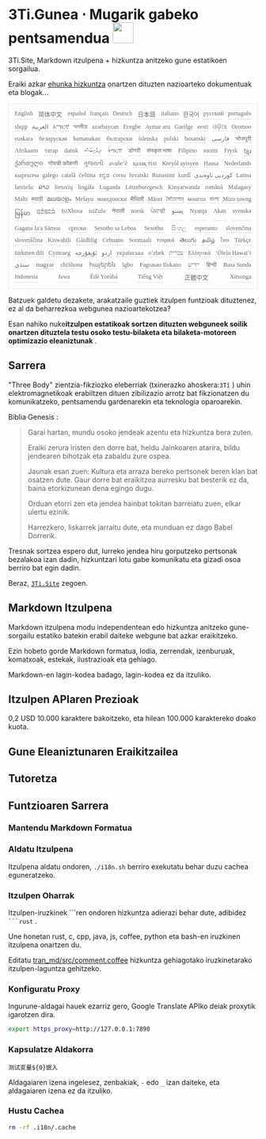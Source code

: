 <h1 style="justify-content:space-between">3Ti.Gunea ⋅ Mugarik gabeko pentsamendua <img src="//i-01.eu.org/3Ti/logo.svg" style="user-select:none;margin-top:-1px;width:42px"></h1>

3Ti.Site, Markdown itzulpena + hizkuntza anitzeko gune estatikoen sorgailua.

Eraiki azkar [ehunka hizkuntza](https://github.com/i18n-site/node/blob/main/lang/src/index.js) onartzen dituzten nazioarteko dokumentuak eta blogak...

<pre class="langli" style="display:flex;flex-wrap:wrap;background:transparent;border:1px solid #eee;font-size:12px;box-shadow:0 0 3px inset #eee;padding:12px 5px 4px 12px;justify-content:space-between;"><style>pre.langli i{font-weight:300;font-family:s;margin-right:7px;margin-bottom:8px;font-style:normal;color:#666;border-bottom:1px dashed #ccc;}</style><i>English</i><i> 简体中文 </i><i>español</i><i>français</i><i>Deutsch</i><i> 日本語 </i><i>italiano</i><i>한국어</i><i>русский</i><i>português</i><i>shqip</i><i>‫العربية‬</i><i>አማርኛ</i><i>অসমীয়া</i><i>azərbaycan</i><i>Eʋegbe</i><i>Aymar aru</i><i>Gaeilge</i><i>eesti</i><i>ଓଡ଼ିଆ</i><i>Oromoo</i><i>euskara</i><i>беларуская</i><i>bamanakan</i><i>български</i><i>íslenska</i><i>polski</i><i>bosanski</i><i>‫فارسی‬</i><i>भोजपुरी</i><i>Afrikaans</i><i>татар</i><i>dansk</i><i>‫ދިވެހިބަސް‬</i><i>ትግርኛ</i><i>डोगरी</i><i>संस्कृत भाषा</i><i>Filipino</i><i>suomi</i><i>Frysk</i><i>ខ្មែរ</i><i>ქართული</i><i>गोंयची कोंकणी</i><i>ગુજરાતી</i><i>avañe’ẽ</i><i>қазақ тілі</i><i>Kreyòl ayisyen</i><i>Hausa</i><i>Nederlands</i><i>кыргызча</i><i>galego</i><i>català</i><i>čeština</i><i>ಕನ್ನಡ</i><i>corsu</i><i>hrvatski</i><i>Runasimi</i><i>kurdî</i><i>‫کوردیی ناوەندی‬</i><i>Latina</i><i>latviešu</i><i>ລາວ</i><i>lietuvių</i><i>lingála</i><i>Luganda</i><i>Lëtzebuergesch</i><i>Kinyarwanda</i><i>română</i><i>Malagasy</i><i>Malti</i><i>मराठी</i><i>മലയാളം</i><i>Melayu</i><i>македонски</i><i>मैथिली</i><i>Māori</i><i>মৈতৈলোন্</i><i>монгол</i><i>বাংলা</i><i>Mizo ṭawng</i><i>မြန်မာ</i><i>𞄀𞄄𞄰𞄩𞄍𞄜𞄰</i><i>IsiXhosa</i><i>isiZulu</i><i>नेपाली</i><i>norsk</i><i>ਪੰਜਾਬੀ</i><i>‫پښتو‬</i><i>Nyanja</i><i>Akan</i><i>svenska</i><i>Gagana fa'a Sāmoa</i><i>српски</i><i>Sesotho sa Leboa</i><i>Sesotho</i><i>සිංහල</i><i>esperanto</i><i>slovenčina</i><i>slovenščina</i><i>Kiswahili</i><i>Gàidhlig</i><i>Cebuano</i><i>Soomaali</i><i>тоҷикӣ</i><i>తెలుగు</i><i>தமிழ்</i><i>ไทย</i><i>Türkçe</i><i>türkmen dili</i><i>Cymraeg</i><i>‫ئۇيغۇرچە‬</i><i>‫اردو‬</i><i>українська</i><i>o‘zbek</i><i>‫עברית‬</i><i>Ελληνικά</i><i>ʻŌlelo Hawaiʻi</i><i>‫سنڌي‬</i><i>magyar</i><i>chiShona</i><i>հայերեն</i><i>Igbo</i><i>Pagsasao Ilokano</i><i>‫ייִדיש‬</i><i>हिन्दी</i><i>Basa Sunda</i><i>Indonesia</i><i>Jawa</i><i>Èdè Yorùbá</i><i>Tiếng Việt</i><i> 正體中文 </i><i>Xitsonga</i></pre>

Batzuek galdetu dezakete, arakatzaile guztiek itzulpen funtzioak dituztenez, ez al da beharrezkoa webgunea nazioartekotzea?

Esan nahiko nuke**itzulpen estatikoak sortzen dituzten webguneek soilik onartzen dituztela testu osoko testu-bilaketa eta bilaketa-motoreen optimizazio eleaniztunak** .

## Sarrera

&quot;Three Body&quot; zientzia-fikziozko eleberriak (txinerazko ahoskera:`3Tǐ` ) uhin elektromagnetikoak erabiltzen dituen zibilizazio arrotz bat fikzionatzen du komunikatzeko, pentsamendu gardenarekin eta teknologia oparoarekin.

Biblia·Genesis :

> Garai hartan, mundu osoko jendeak azentu eta hizkuntza bera zuten.
>
> Eraiki zerura iristen den dorre bat, heldu Jainkoaren atarira, bildu jendearen bihotzak eta zabaldu zure ospea.
>
> Jaunak esan zuen: Kultura eta arraza bereko pertsonek beren klan bat osatzen dute. Gaur dorre bat eraikitzea aurresku bat besterik ez da, baina etorkizunean dena egingo dugu.
>
> Orduan etorri zen eta jendea hainbat tokitan barreiatu zuen, elkar ulertu ezinik.
>
> Harrezkero, liskarrek jarraitu dute, eta munduan ez dago Babel Dorrerik.

Tresnak sortzea espero dut, lurreko jendea hiru gorputzeko pertsonak bezalakoa izan dadin, hizkuntzari lotu gabe komunikatu eta gizadi osoa berriro bat egin dadin.

Beraz, [`3Ti.Site`](//3Ti.Site) zegoen.

## Markdown Itzulpena

Markdown itzulpena modu independentean edo hizkuntza anitzeko gune-sorgailu estatiko batekin erabil daiteke webgune bat azkar eraikitzeko.

Ezin hobeto gorde Markdown formatua, lodia, zerrendak, izenburuak, komatxoak, estekak, ilustrazioak eta gehiago.

Markdown-en lagin-kodea badago, lagin-kodea ez da itzuliko.

## Itzulpen APIaren Prezioak

0,2 USD 10.000 karaktere bakoitzeko, eta hilean 100.000 karaktereko doako kuota.

## Gune Eleaniztunaren Eraikitzailea

## Tutoretza

## Funtzioaren Sarrera

### Mantendu Markdown Formatua

### Aldatu Itzulpena

Itzulpena aldatu ondoren, `./i18n.sh` berriro exekutatu behar duzu cachea eguneratzeko.

### Itzulpen Oharrak

Itzulpen-iruzkinek \```ren ondoren hizkuntza adierazi behar dute, adibidez ` ```rust` .

Une honetan rust, c, cpp, java, js, coffee, python eta bash-en iruzkinen itzulpena onartzen du.

Editatu [tran_md/src/comment.coffee](https://github.com/i18n-site/node/blob/main/tran_md/src/comment.coffee) hizkuntza gehiagotako iruzkinetarako itzulpen-laguntza gehitzeko.

### Konfiguratu Proxy

Ingurune-aldagai hauek ezarriz gero, Google Translate APIko deiak proxytik igarotzen dira.

```bash
export https_proxy=http://127.0.0.1:7890
```

### Kapsulatze Aldakorra

```
测试变量${0}嵌入
```

Aldagaiaren izena ingelesez, zenbakiak, `-` edo `_` izan daiteke, eta aldagaiaren izena ez da itzuliko.

### Hustu Cachea

```bash
rm -rf .i18n/.cache
```
